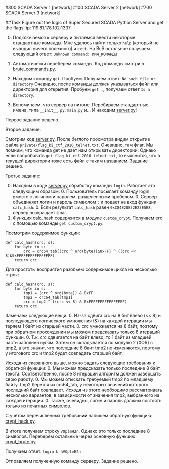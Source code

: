 #300 SCADA Server 1 [network]
#100 SCADA Server 2 [network]
#700 SCADA Server 3 [network]

##Task
Figure out the logic of Super Secured SCADA Python Server and get the 
flags! ip: 119.81.178.102:1337

0. Подключаемся к серверу и пытаемся ввести некоторые стандартные команды.
Мне удалось найти только `help` (который не выводил ничего полезного) и
`exit`. На Всё остальное получаем следующий ответ:
`Unknown command: ИМЯ_КОМАНДЫ`

0. Автоматически переберем команды. Код команды смотри в 
[brute_commands.py](brute_commands.py).

0. Находим команду `get`. Пробуем. Получаем ответ:
`No such file or directory`
Очевидно, после команды должен указываться файл или директория для
открытия. Пробуем `get .`, получаем ответ `Is a directory`.

0. Вспоминаем, что сервер на питоне. Перебираем стандартные имена,
типа `__init__.py`, `main.py` и... И находим [server.py](server.py)!

Первое задание решено.

Второе задание:

Смотрим код [server.py](server.py). После беглого просмотра видим
открытие файла `private/flag_ki_ctf_2016_telnet.txt`. Очевидно, там флаг. 
Мы помним, что команда get не дает нам открывать директории. Однако 
если попробовать `get flag_ki_ctf_2016_telnet.txt`, то выяснится, 
что в текущей директории тоже есть файл с таким названием. 
Задание решено.

Третье задание:

0. Находим в коде [server.py](server.py) обработку команды `login`.
Работает это следующим образом:
	0. Пользователь посылает команду login вместе с логином и паролем,
	разделенными пробелом.
	0. Сервер объединяет логин и пароль символом `:` и подает на вход
	функции `calc_hash`.
	0. Если результат `calc_hash` равен `0xC84E20E52E25E5E8`, сервер
	возвращает флаг.
0. Функция calc_hash содержится в модуле `custom_crypt`. Получаем его
с помощью команды `get custom_crypt.py`.

Посмотрим содержимое функции:


```
def calc_hash(crc, s):
    for byte in s:
        crc = crc64_tab[(crc ^ ord(byte))&0xFF] ^ ((crc << 8)&0xFFFFFFFFFFFFFFFF)
    return crc
```


Для простоты восприятия разобьем содержимое цикла на несколько строк:


```
def calc_hash(crc, s):
    for byte in s:
		tmp1 = (crc ^ ord(byte)) & 0xFF
        tmp2 = crc64_tab[tmp1]
        crc = tmp2 ^ ((crc << 8) & 0xFFFFFFFFFFFFFFFF)
    return crc

```

Замечаем следующие вещи:
0. Из-за сдвига crc на 8 бит влево (<< 8) и последующего логического
умножения (&) на каждой итерации мы теряем 1 байт из старшей части.
0. crc умножается на 8 байт, поэтому при обратном прохождении мы можем
предсказать только 8 итераций функции.
0. Т.к. crc сдвигается на байт влево, то 1 байт из младшей части заполнен
нулям. Затем он складывается по модулю 2 (XOR) с tmp2, а это значит, что
последние 8 баит tmp2 не изменяются, поэтому у итогового crc и tmp2
будет совпадать старший байт.

Исходя из сказанного выше, можно задать следующие требования к обратной
функции:
0. Мы можем предсказать только последние 8 байт текста. Соответственно,
после 8 итераций алгоритм должен завершать свою работу.
0. Мы можем отыскать требуемый tmp2 по младшему байту. tmp2 берется из
crc64_tab, у некоторых значений которого последний байт совпадает.
Исходя из этого необходимо рассматривать несколько вариантов, в
зависимости от значения tmp2, выбранного на каждой итерации.
0. Также, очевидно, логин и пароль должны состоять только из печатных
символов.

С учётом перечисленных требований напишем обратную функцию:
[crypt_hack.py](crypt_hack.py).

В итоге получаем строку `VOplmH2n`. Однако это только последние 8
символов. Переберём остальные через основную функцию: 
[crypt_brute.py](crypt_brute.py)

Получаем ответ:
`login b hVOplmH2n`

Отправляем полученную команду серверу. Задание решено.

